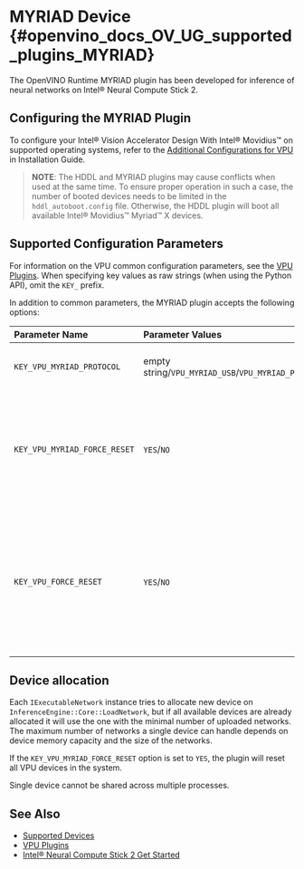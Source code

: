 # MYRIAD Device {#openvino_docs_OV_UG_supported_plugins_MYRIAD}





The OpenVINO Runtime MYRIAD plugin has been developed for inference of neural networks on Intel® Neural Compute Stick 2.

## Configuring the MYRIAD Plugin

To configure your Intel® Vision Accelerator Design With Intel® Movidius™ on supported operating systems, refer to the [Additional Configurations for VPU](../../install_guides/configurations-for-ivad-vpu.md) in Installation Guide.

> **NOTE**: The HDDL and MYRIAD plugins may cause conflicts when used at the same time.
> To ensure proper operation in such a case, the number of booted devices needs to be limited in the `hddl_autoboot.config` file.
> Otherwise, the HDDL plugin will boot all available Intel® Movidius™ Myriad™ X devices.

## Supported Configuration Parameters

For information on the VPU common configuration parameters, see the [VPU Plugins](VPU.md).
When specifying key values as raw strings (when using the Python API), omit the `KEY_` prefix.

In addition to common parameters, the MYRIAD plugin accepts the following options:

| Parameter Name        | Parameter Values | Default    | Description                                                                        |
| :---                  | :---             | :---       | :---                                                                               |
| `KEY_VPU_MYRIAD_PROTOCOL`    | empty string/`VPU_MYRIAD_USB`/`VPU_MYRIAD_PCIE` | empty string | If set, the plugin will use a device with specific protocol to allocate a network. |
| `KEY_VPU_MYRIAD_FORCE_RESET` | `YES`/`NO`                             | `NO`        | Enables force reset of all booted devices when new ExecutableNetwork is created.<br />This is a plugin scope option and must be used with the plugin's SetConfig method only.<br />See <a href="#MYRIAD_DEVICE_ALLOC">Device allocation</a> section for details. |
| `KEY_VPU_FORCE_RESET`        | `YES`/`NO`                             | `NO`         | **Deprecated** Use `KEY_VPU_MYRIAD_FORCE_RESET` instead. <br />Enables force reset of all booted devices when new ExecutableNetwork is created.<br />This is a plugin scope option and must be used with the plugin's SetConfig method only.<br />See <a href="#MYRIAD_DEVICE_ALLOC">Device allocation</a> section for details. |

## Device allocation <a name="MYRIAD_DEVICE_ALLOC">&nbsp;</a>

Each `IExecutableNetwork` instance tries to allocate new device on `InferenceEngine::Core::LoadNetwork`, but if all available devices are already allocated it will use the one with the minimal number of uploaded networks.
The maximum number of networks a single device can handle depends on device memory capacity and the size of the networks.

If the `KEY_VPU_MYRIAD_FORCE_RESET` option is set to `YES`, the plugin will reset all VPU devices in the system.

Single device cannot be shared across multiple processes.

## See Also

* [Supported Devices](Supported_Devices.md)
* [VPU Plugins](VPU.md)
* [Intel&reg; Neural Compute Stick 2 Get Started](https://software.intel.com/en-us/neural-compute-stick/get-started)
